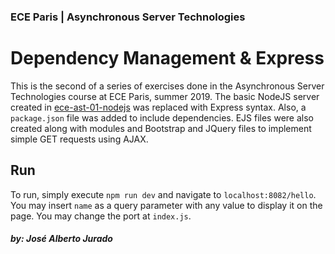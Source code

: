 ### ECE Paris | Asynchronous Server Technologies

# Dependency Management & Express

This is the second of a series of exercises done in the Asynchronous Server Technologies course 
at ECE Paris, summer 2019. The basic NodeJS server created in [ece-ast-01-nodejs](https://github.com/juradohja/ece-ast-01-nodejs)
was replaced with Express syntax. Also, a `package.json` file was added to include dependencies. 
EJS files were also created along with modules and Bootstrap and JQuery files to implement simple GET
requests using AJAX.

## Run

To run, simply execute `npm run dev` and navigate to `localhost:8082/hello`. You may insert `name`
 as a query parameter with any value to display it on the page. You may change the port at
`index.js`.

##### by: José Alberto Jurado


